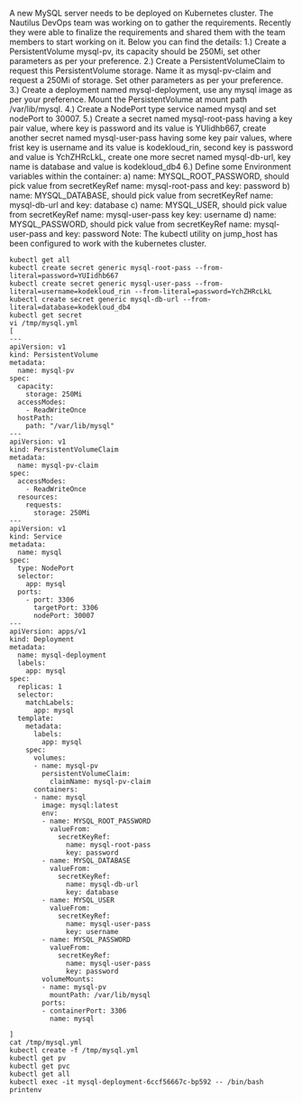 A new MySQL server needs to be deployed on Kubernetes cluster. The Nautilus DevOps team was working on to gather the requirements. Recently they were able to finalize the requirements and shared them with the team members to start working on it. Below you can find the details:
1.) Create a PersistentVolume mysql-pv, its capacity should be 250Mi, set other parameters as per your preference.
2.) Create a PersistentVolumeClaim to request this PersistentVolume storage. Name it as mysql-pv-claim and request a 250Mi of storage. Set other parameters as per your preference.
3.) Create a deployment named mysql-deployment, use any mysql image as per your preference. Mount the PersistentVolume at mount path /var/lib/mysql.
4.) Create a NodePort type service named mysql and set nodePort to 30007.
5.) Create a secret named mysql-root-pass having a key pair value, where key is password and its value is YUIidhb667, create another secret named mysql-user-pass having some key pair values, where frist key is username and its value is kodekloud_rin, second key is password and value is YchZHRcLkL, create one more secret named mysql-db-url, key name is database and value is kodekloud_db4
6.) Define some Environment variables within the container:
a) name: MYSQL_ROOT_PASSWORD, should pick value from secretKeyRef name: mysql-root-pass and key: password
b) name: MYSQL_DATABASE, should pick value from secretKeyRef name: mysql-db-url and key: database
c) name: MYSQL_USER, should pick value from secretKeyRef name: mysql-user-pass key key: username
d) name: MYSQL_PASSWORD, should pick value from secretKeyRef name: mysql-user-pass and key: password
Note: The kubectl utility on jump_host has been configured to work with the kubernetes cluster.

```
kubectl get all
kubectl create secret generic mysql-root-pass --from-literal=password=YUIidhb667
kubectl create secret generic mysql-user-pass --from-literal=username=kodekloud_rin --from-literal=password=YchZHRcLkL
kubectl create secret generic mysql-db-url --from-literal=database=kodekloud_db4
kubectl get secret
vi /tmp/mysql.yml
[
---                                                                                           
apiVersion: v1                                                                                
kind: PersistentVolume                                                                        
metadata:                                                                                     
  name: mysql-pv                                                                              
spec:                                                                                         
  capacity:                                                                                   
    storage: 250Mi     
  accessModes:                                                                                
    - ReadWriteOnce                                                                           
  hostPath:                                                                                   
    path: "/var/lib/mysql"                                                                    
---                                                                                           
apiVersion: v1                                                                                
kind: PersistentVolumeClaim                                                                   
metadata:                                                                                     
  name: mysql-pv-claim                                                                        
spec:                                                                                         
  accessModes:                                                                                
    - ReadWriteOnce                                                                           
  resources:                                                                                  
    requests:                                                                                 
      storage: 250Mi                                                                          
---
apiVersion: v1
kind: Service
metadata:
  name: mysql
spec:
  type: NodePort
  selector:
    app: mysql
  ports:
    - port: 3306
      targetPort: 3306
      nodePort: 30007
---	  
apiVersion: apps/v1
kind: Deployment
metadata:
  name: mysql-deployment
  labels:
    app: mysql
spec:
  replicas: 1
  selector:
    matchLabels:
      app: mysql
  template:
    metadata:
      labels:
        app: mysql
    spec:
      volumes:
      - name: mysql-pv
        persistentVolumeClaim:
          claimName: mysql-pv-claim
      containers:
      - name: mysql
        image: mysql:latest
        env:
        - name: MYSQL_ROOT_PASSWORD
          valueFrom:
            secretKeyRef:
              name: mysql-root-pass
              key: password
        - name: MYSQL_DATABASE
          valueFrom:
            secretKeyRef:
              name: mysql-db-url
              key: database
        - name: MYSQL_USER
          valueFrom:
            secretKeyRef:
              name: mysql-user-pass
              key: username
        - name: MYSQL_PASSWORD
          valueFrom:
            secretKeyRef:
              name: mysql-user-pass
              key: password
        volumeMounts:
        - name: mysql-pv
          mountPath: /var/lib/mysql
        ports:
        - containerPort: 3306
          name: mysql

]
cat /tmp/mysql.yml
kubectl create -f /tmp/mysql.yml
kubectl get pv
kubectl get pvc
kubectl get all
kubectl exec -it mysql-deployment-6ccf56667c-bp592 -- /bin/bash
printenv
```
